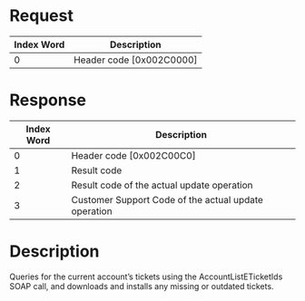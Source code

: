 # Request

| Index Word | Description                |
|------------|----------------------------|
| 0          | Header code \[0x002C0000\] |

# Response

| Index Word | Description                                          |
|------------|------------------------------------------------------|
| 0          | Header code \[0x002C00C0\]                           |
| 1          | Result code                                          |
| 2          | Result code of the actual update operation           |
| 3          | Customer Support Code of the actual update operation |

# Description

Queries for the current account’s tickets using the
AccountListETicketIds SOAP call, and downloads and installs any missing
or outdated tickets.